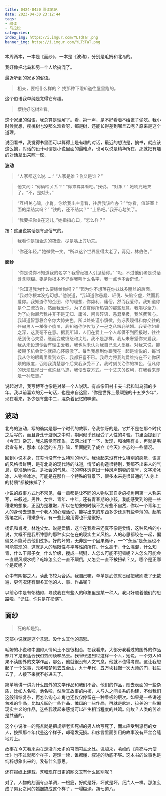 ```yaml
---
title: 0424-0430 周读笔记
date: 2023-04-30 23:12:44
tags:
- 阅读
- 马拉松
categories:
index_img: https://i.imgur.com/YLTdTaT.png
banner_img: https://i.imgur.com/YLTdTaT.png
---
```


本周两本，一本是《面纱》，一本是《波动》，分别是毛姆和北岛的。

我好像把北岛和另一个人给搞混了。

最近听到的家乡的俗语。

> 相亲，要相什么样的？
> 找那种下雨知道往屋里跑的。

这个俗语我单纯是觉得它有趣。

> 樱桃好吃树难看。

这个家里的俗语，我总算是理解了。看，第一声，是不好看着不给雀子偷吃。我小时候就想，樱桃树也没那么难看呀，都是树，还能长得差到哪里去呢？原来是这个道理。

说回看书，我觉得书里面可以算得上是有趣的对话，最近的想法是，摘书，就应该这么摘，对话的设计可谓是小说里面的最难点，也可以说是精华所在，那就把有趣的对话拿出来晾一晾，

**波动**

> “人家都这么说……”
> “人家是谁？你又是谁？”

> 他又问：“你俩啥关系？”
> “你来算算看吧。”我说。
> “对象？”
> 她响亮地笑了。“不，是对头。”

> “互相关心嘛，小肖，你给我出主意看，往后我该咋办？”
> “你看，值班室上面的梁结实吗？”
> “铁的，还不结实？”
> “上吊吧。”我开心地笑了。

> “我要把你关在这儿，”她指指心口，“怎么样？”

按：这里说实话是有点俗气的。

> 我看你是镶金边的夜壶，尽是嘴上的功夫。

> “你还年轻。”
> 她微微一笑。“所以这个世界显得太老了，再见，林伯伯。”

**面纱**

> “你是说你不知道我的名字？我曾经被人引见给你。”
> “呃，不过他们老是说话含含糊糊。要是你根本不记得我叫什么名字，我一点也不会奇怪。”

> “你知道我为什么要嫁给你吗？”
> “因为你不想落在你妹妹多丽丝的后面。
> “我对你根本没抱幻想。”他说道，“我知道你愚蠢、轻佻、头脑空虚，然而我爱你。我知道你的企图、你的理想，你势利、庸俗，然而我爱你。我知道你是个二流货色，然而我爱你。为了欣赏你所热衷的那些玩意，我竭尽全力，为了向你展示我并非不是无知、庸俗、闲言碎语、愚蠢至极，我煞费苦心。我知道智慧将会令你大惊失色，所以处处谨小慎微，务必表现得和你交往的任何男人一样像个傻瓜。我知道你仅仅为了一己之私跟我结婚。我爱你如此之深，这我毫不在意。据我所知，人们在爱上一个人却得不到回报时，往往感到伤心失望，继而变成愤怒和尖刻。我不是那样。我从未奢望你来爱我，我从未设想你会有理由爱我，我也从未认为我自己惹人爱慕。对我来说，能被赐予机会爱你就应心怀感激了。每当我想到你跟我在一起是愉悦的，每当我从你的眼睛里看到欢乐，我都狂喜不已。我尽力将我的爱维持在不让你厌烦的限度，否则我清楚那个后果我承受不了。我时刻关注你的神色，但凡你的厌烦显现出一点蛛丝马迹，我便改变方式。一个丈夫的权利，在我看来却是一种恩惠。”

说起对话，我写博客也像是对某一个人说话。有点像田村卡夫卡君和叫乌鸦的少年。我以前喜欢的另一句话，也是来自这里，“你是世界上最顽强的十五岁少年”，现在看来，多少是有些中二，混杂着记忆的味道。

## 波动

北岛的波动，写的确实是那一个时代的故事，令我惊讶的是，它并不是在那个时代之后写的，而且身处于漩涡之中时，期间似乎还经受了人性的考验。书里面提到了《今天》杂志，我总感觉有印象，去网上找了一下，发现，和徐晓有关，再就是韦君宜有关，那本《永远的五月》嘛，里面提到了成立《今天》杂志的一些情况。

回到小说本身，其实也没有什么特别的地方。我读起来没有什么特别的感觉，语言的风格很鲜明，是有北岛的现代诗的味道，情节的构造很特别，我都不出来人的气息，更准确地说，是社会的气息。书的整体透露出一种风声鹤唳的信号，文字冷冰冰，人物冷冰冰，可能是在那样一个特殊的背景下，很多本来是很普通的“人身上的特质”都被抹掉了？

小说的叙事方式也不常见，每一章都是让不同的人物以其自身的视角用第一人称来写，来叙述。男性、女性、青年、中年，还有青春期的小孩，我能感受到的是一些稚嫩的想象，正因为是稚嫩，所以在想象的时候不免有些不自然，你以一个青年工人的身份去想象一个老人的心理活动，能写出来的东西多少还是有些单薄的。起笔落笔之间，稚嫩多有。有一些比喻用得也不是很好。

杨讯和肖凌，林姓父女。说是爱情，这个在我看来还真不像是爱情，这种风格的小说，大概不是我所钟意的那种实实在在的现实主义风格。人的心思都绞在一起，偏偏又不能苛责他们过多。好的坏的，无非是一个因果循环，一个“永远”是永远也不可能实现的，这就是人的局限性与平等性的所在。什么高干，什么混混，什么知青，什么干部子女，什么阶级，搅成一锅粥，人怎么可能不犯错呢？人怎么可能会一直顺风顺水呢？乾坤怎么会一直不颠倒，又怎会一直不被扭转？又，哪个是正哪个是反呢？

心中有阴郁之人，读此书较为合适。我自己嘛，单单是武侠就已经把我刷洗了无数遍，更何况还有很多其他的人、事、作品呢？

以前心中是有郁结的，导致我在有些人的印象里是某一种人，我只好顺着他们的思路啦，“记住，你只是在扮演”。

## 面纱

> 死的却是狗。

这部小说就是这个意思。没什么其他的意思。

毛姆的小说和中国的人情风土不是很相合，在我看来，大部分我看过的国外的作品都并不是很适合我们去阅读和品尝。我曾经遇到过这样一个人，她说，一个男人如果不读国外的文学作品，那么，他就很没有人文气息，他就不值得考虑。这让我想起了一个故事，元英和楚风去五台山，九十年代，五万块钱敲一次大师的门，钱进去了，人接下来就不必进去了。

简单地讲一讲为什么国外的文学作品和我们不合。他们的作品，刨去表面的一些杂质，比如人名啦，地名啦，然后其故事的内核，人与人之间关系的构建，不似我们这般错综复杂，再怎么钩心斗角也还仅仅停留在一种呆板的层次。如果是一些讲述苦难的作品，比如苏联的一些作品、俄国的一些作品，再就是欧洲、拉美的一些偏现实主义的作品，这些我读起来感觉可以产生相当程度的共鸣。何故？人类的苦难是共通的。

这个小说唯一的亮点就是把规矩老实死板的男人给写死了，而本应受到惩罚的女人，按照那个年代是这个样子，却毫发无损。和序言里面引用的故事没有严丝合缝地对上。

故事在今天看来实在是没有太多的可圈可点之处。说起来，毛姆的《月亮与六便士》也不过就那个样子，道理一读，谁都懂，叙述的功底不够。这本书的故事也是纯粹想象出来的。没有什么意思。

还在报纸上连载，这和现在日更的网文又有什么区别呢？

对了，人物的刻画有点单调，一根筋，好就是好，坏就是坏，纸片人一样。那怎么成？男女之间的婚姻搞成这个样子，一塌糊涂。胡七道八。
